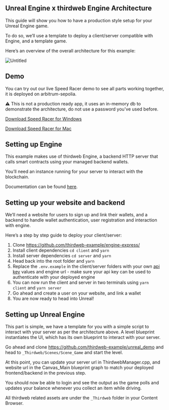 ## Unreal Engine x thirdweb Engine Architecture

This guide will show you how to have a production style setup for your Unreal Engine game.

To do so, we’ll use a template to deploy a client/server compatible with Engine, and a template game.

Here’s an overview of the overall architecture for this example:

![Untitled](https://github.com/thirdweb-example/engine-express/assets/43042585/e9347658-2b9b-4988-a6bd-fffaeac1e79c)

## Demo

You can try out our live Speed Racer demo to see all parts working together, it is deployed on arbitrum-sepolia.

:warning: This is not a production ready app, it uses an in-memory db to demonstrate the architecture, do not use a password you've used before.

[Download Speed Racer for Windows](https://www.dropbox.com/scl/fi/h7lc0wf85ww8u1mrfidjk/SpeedRacer_Win64.zip?rlkey=6tsmk0wvwlpwc63tdxayxmrrj&dl=0)

[Download Speed Racer for Mac](https://www.dropbox.com/scl/fi/2n3m59u8bsv3tavanafb7/SpeedRacer_Mac.zip?rlkey=16iaw3g8z8iwogku0bsqwakeo&dl=0)

## Setting up Engine

This example makes use of thirdweb Engine, a backend HTTP server that calls smart contracts using your managed backend wallets.

You’ll need an instance running for your server to interact with the blockchain.

Documentation can be found [here](https://portal.thirdweb.com/engine).

## Setting up your website and backend

We’ll need a website for users to sign up and link their wallets, and a backend to handle wallet authentication, user registration and interaction with engine.

Here’s a step by step guide to deploy your client/server:

1. Clone https://github.com/thirdweb-example/engine-express/
2. Install client dependencies `cd client` and `yarn`
3. Install server dependencies `cd server` and `yarn`
4. Head back into the root folder and `yarn`
5. Replace the `.env.example` in the client/server folders with your own [api key](http://thirdweb.com/create-api-key) values and engine url - make sure your api key can be used to authenticate with your deployed engine
6. You can now run the client and server in two terminals using `yarn client` and `yarn server`
7. Go ahead and create a user on your website, and link a wallet
8. You are now ready to head into Unreal!

## Setting up Unreal Engine

This part is simple, we have a template for you with a simple script to interact with your server as per the architecture above. A level blueprint instantiates the UI, which has its own blueprint to interact with your server.

Go ahead and clone https://github.com/thirdweb-example/unreal_demo and head to `_Thirdweb/Scenes/Scene_Game` and start the level.

At this point, you can update your server url in ThirdwebManager.cpp, and website url in the Canvas_Main blueprint graph to match your deployed frontend/backend in the previous step.

You should now be able to login and see the output as the game polls and updates your balance whenever you collect an item while driving.

All thirdweb related assets are under the `_Thirdweb` folder in your Content Browser.
